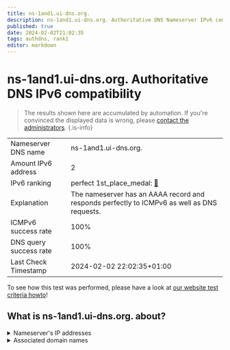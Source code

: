 ```yaml
---
title: ns-1and1.ui-dns.org.
description: ns-1and1.ui-dns.org. Authoritative DNS Nameserver IPv6 compatibility
published: true
date: 2024-02-02T21:02:35
tags: authdns, rank1
editor: markdown
---
```


# ns-1and1.ui-dns.org. Authoritative DNS IPv6 compatibility

> The results shown here are accumulated by automation. If you're convinced the displayed data is wrong, please [contact the administrators](/howto/chat). 
{.is-info}




|   |   |
| - | - |
| Nameserver DNS name | ns-1and1.ui-dns.org.
| Amount IPv6 address | 2
| IPv6 ranking | perfect 1st_place_medal: [🔗](/howto/ranking) |
| Explanation | The nameserver has an AAAA record and responds perfectly to ICMPv6 as well as DNS requests. |
| ICMPv6 success rate | 100%|
| DNS query success rate | 100% |
| Last Check Timestamp | 2024-02-02 22:02:35+01:00 |

To see how this test was performed, please have a look at [our website test criteria howto](/howto/testcriteria/authdns)!


## What is ns-1and1.ui-dns.org. about?




<details>
<summary>Nameserver's IP addresses</summary>

2607:f1c0:fe:53:185:132:35:200

2001:8d8:fe:53:0:d9a0:53c8:100

</details>



<details>
<summary>Associated domain names</summary>

www.1und1.de

</details>
